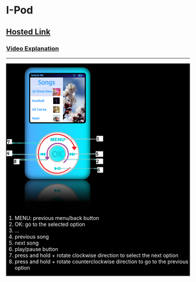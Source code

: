 # I-Pod
## [Hosted Link](https://i-pod-by-kapishverma.onrender.com/)
### [Video Explanation](https://youtu.be/pMBo_boyZ_0)
---
 <div
            style="margin: 0px; padding: 0px; background-color: black; color: white; display: flex; flex-direction: column;">
            <div style="height: 400px; width:266px"><img style="height: 400px; width:266px" src="src/Image/3.png" alt=""></div>
            <div>
                <ol>
                    <li>MENU: previous menu/back button</li>
                    <li>OK: go to the selected option</li>
                    <li>...</li>
                    <li>previous song</li>
                    <li>next song</li>
                    <li>play/pause button</li>
                    <li>press and hold + rotate clockwise direction to select the next option</li>
                    <li>press and hold + rotate counterclockwise direction to go to the previous option</li>
                </ol>
            </div>
        </div>
